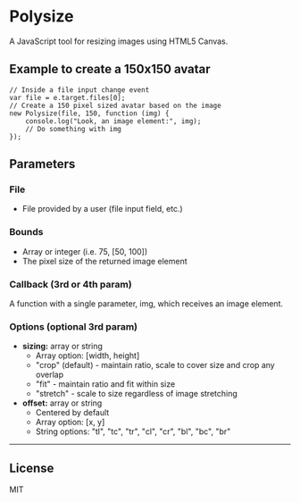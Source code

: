 # Polysize

A JavaScript tool for resizing images using HTML5 Canvas.

## Example to create a 150x150 avatar
```
// Inside a file input change event
var file = e.target.files[0];
// Create a 150 pixel sized avatar based on the image
new Polysize(file, 150, function (img) {
    console.log("Look, an image element:", img);
    // Do something with img
});
```

## Parameters

### File
  - File provided by a user (file input field, etc.)

### Bounds
  - Array or integer (i.e. 75, [50, 100])
  - The pixel size of the returned image element

### Callback (3rd or 4th param)
A function with a single parameter, img, which receives an image element.

### Options (optional 3rd param)
  - **sizing:** array or string
    - Array option: [width, height]
    - "crop" (default) - maintain ratio, scale to cover size and crop any overlap
    - "fit" - maintain ratio and fit within size
    - "stretch" - scale to size regardless of image stretching
  - **offset:** array or string
    - Centered by default
    - Array option: [x, y]
    - String options: "tl", "tc", "tr", "cl", "cr", "bl", "bc", "br"

---
## License
MIT
